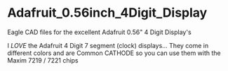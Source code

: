 # Adafruit_0.56inch_4Digit_Display
Eagle CAD files for the excellent Adafruit 0.56" 4 Digit Display's

I *LOVE* the Adafruit 4 Digit 7 segment (clock) displays...
They come in different colors and are Common CATHODE so you can use them with the Maxim 7219 / 7221 chips

